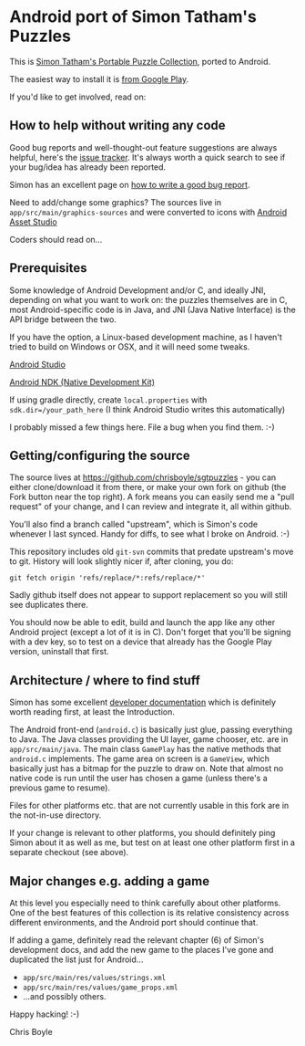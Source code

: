 Android port of Simon Tatham's Puzzles
======================================

This is [Simon Tatham's Portable Puzzle Collection](https://www.chiark.greenend.org.uk/~sgtatham/puzzles/),
ported to Android.

The easiest way to install it is [from Google Play](https://play.google.com/store/apps/details?id=name.boyle.chris.sgtpuzzles).

If you'd like to get involved, read on:

How to help without writing any code
------------------------------------

Good bug reports and well-thought-out feature suggestions are always helpful,
here's the [issue tracker](https://github.com/chrisboyle/sgtpuzzles/issues).
It's always worth a quick search to see if your bug/idea has already been reported.

Simon has an excellent page on [how to write a good bug report](https://www.chiark.greenend.org.uk/~sgtatham/bugs.html).

Need to add/change some graphics? The sources live in
`app/src/main/graphics-sources` and were converted to icons with
[Android Asset Studio](https://romannurik.github.io/AndroidAssetStudio/)

Coders should read on...

Prerequisites
-------------

Some knowledge of Android Development and/or C, and ideally JNI, depending
on what you want to work on: the puzzles themselves are in C, most
Android-specific code is in Java, and JNI (Java Native Interface) is the
API bridge between the two.

If you have the option, a Linux-based development machine, as I haven't
tried to build on Windows or OSX, and it will need some tweaks.

[Android Studio](https://developer.android.com/studio)

[Android NDK (Native Development Kit)](https://developer.android.com/ndk)

If using gradle directly, create `local.properties` with `sdk.dir=/your_path_here`
(I think Android Studio writes this automatically)

I probably missed a few things here. File a bug when you find them. :-)

Getting/configuring the source
------------------------------

The source lives at https://github.com/chrisboyle/sgtpuzzles - you can
either clone/download it from there, or make your own fork on github
(the Fork button near the top right). A fork means you can easily send
me a "pull request" of your change, and I can review and integrate it,
all within github.

You'll also find a branch called "upstream", which is Simon's code whenever
I last synced. Handy for diffs, to see what I broke on Android. :-)

This repository includes old `git-svn` commits that predate upstream's move
to git. History will look slightly nicer if, after cloning, you do:

    git fetch origin 'refs/replace/*:refs/replace/*'

Sadly github itself does not appear to support replacement so you will still
see duplicates there.

You should now be able to edit, build and launch the app like any other Android
project (except a lot of it is in C). Don't forget that you'll be signing with
a dev key, so to test on a device that already has the Google Play version,
uninstall that first.

Architecture / where to find stuff
----------------------------------

Simon has some excellent [developer documentation](https://www.chiark.greenend.org.uk/~sgtatham/puzzles/devel/)
which is definitely worth reading first, at least the Introduction.

The Android front-end (`android.c`) is basically just glue, passing everything to
Java. The Java classes providing the UI layer, game chooser, etc. are in
`app/src/main/java`.  The main class `GamePlay` has the native methods that
`android.c` implements. The game area on screen is a `GameView`, which basically
just has a bitmap for the puzzle to draw on. Note that almost no native code is
run until the user has chosen a game (unless there's a previous game to resume).

Files for other platforms etc. that are not currently usable in this fork are
in the not-in-use directory.

If your change is relevant to other platforms, you should definitely ping Simon
about it as well as me, but test on at least one other platform first in a
separate checkout (see above).

Major changes e.g. adding a game
--------------------------------

At this level you especially need to think carefully about other platforms.
One of the best features of this collection is its relative consistency across
different environments, and the Android port should continue that.

If adding a game, definitely read the relevant chapter (6) of Simon's
development docs, and add the new game to the places I've gone and duplicated
the list just for Android...

 * `app/src/main/res/values/strings.xml`
 * `app/src/main/res/values/game_props.xml`
 * ...and possibly others.

Happy hacking! :-)

Chris Boyle
